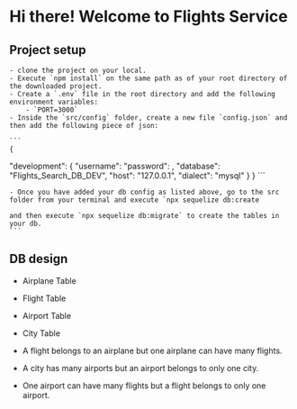 # Hi there! Welcome to Flights Service

## Project setup
    - clone the project on your local.
    - Execute `npm install` on the same path as of your root directory of the downloaded project.
    - Create a `.env` file in the root directory and add the following environment variables:
        - `PORT=3000`
    - Inside the `src/config` folder, create a new file `config.json` and then add the following piece of json:

    ```
    {
  "development": {
    "username": <YOUR DB_LOGIN NAME>
    "password": <YOUR DB_LOGIN PASSWORD>,
    "database": "Flights_Search_DB_DEV",
    "host": "127.0.0.1",
    "dialect": "mysql"
  }
}
    ```

    - Once you have added your db config as listed above, go to the src folder from your terminal and execute `npx sequelize db:create
    
    and then execute `npx sequelize db:migrate` to create the tables in your db.
    ```

## DB design

  - Airplane Table
  - Flight Table
  - Airport Table
  - City Table

  - A flight belongs to an airplane but one airplane can have many flights.
  - A city has many airports but an airport belongs to only one city.
  - One airport can have many flights but a flight belongs to only one airport.

